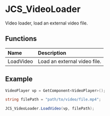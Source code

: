 # JCS_VideoLoader

Video loader, load an external video file.

## Functions

| Name | Description |
|:---|:---|
| LoadVideo | Load an external video file. |

## Example

```cs
VideoPlayer vp = GetComponent<VideoPlayer>();

string filePath = "path/to/video/file.mp4";

JCS_VideoLoader.LoadVideo(vp, filePath);
```
